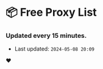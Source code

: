 # :package: Free Proxy List
### Updated every 15 minutes.

- Last updated: `2024-05-08 20:09`

:heart:
